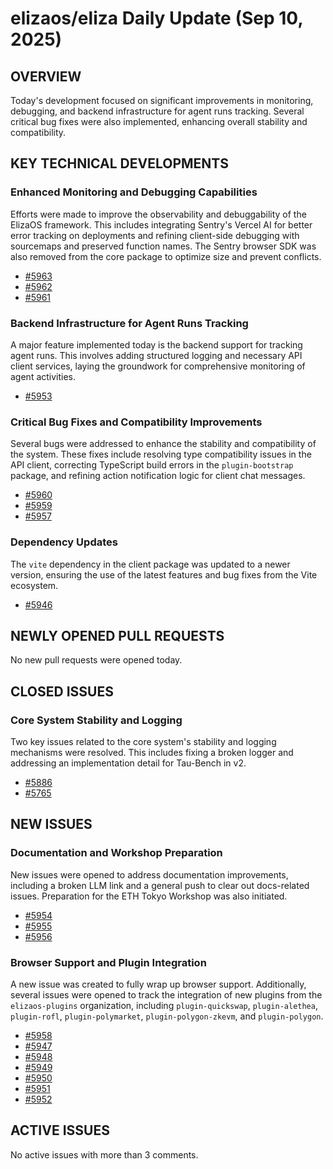 # elizaos/eliza Daily Update (Sep 10, 2025)
## OVERVIEW 
Today's development focused on significant improvements in monitoring, debugging, and backend infrastructure for agent runs tracking. Several critical bug fixes were also implemented, enhancing overall stability and compatibility.

## KEY TECHNICAL DEVELOPMENTS

### Enhanced Monitoring and Debugging Capabilities
Efforts were made to improve the observability and debuggability of the ElizaOS framework. This includes integrating Sentry's Vercel AI for better error tracking on deployments and refining client-side debugging with sourcemaps and preserved function names. The Sentry browser SDK was also removed from the core package to optimize size and prevent conflicts.
- [#5963](https://github.com/elizaos/eliza/pull/5963)
- [#5962](https://github.com/elizaos/eliza/pull/5962)
- [#5961](https://github.com/elizaos/eliza/pull/5961)

### Backend Infrastructure for Agent Runs Tracking
A major feature implemented today is the backend support for tracking agent runs. This involves adding structured logging and necessary API client services, laying the groundwork for comprehensive monitoring of agent activities.
- [#5953](https://github.com/elizaos/eliza/pull/5953)

### Critical Bug Fixes and Compatibility Improvements
Several bugs were addressed to enhance the stability and compatibility of the system. These fixes include resolving type compatibility issues in the API client, correcting TypeScript build errors in the `plugin-bootstrap` package, and refining action notification logic for client chat messages.
- [#5960](https://github.com/elizaos/eliza/pull/5960)
- [#5959](https://github.com/elizaos/eliza/pull/5959)
- [#5957](https://github.com/elizaos/eliza/pull/5957)

### Dependency Updates
The `vite` dependency in the client package was updated to a newer version, ensuring the use of the latest features and bug fixes from the Vite ecosystem.
- [#5946](https://github.com/elizaos/eliza/pull/5946)

## NEWLY OPENED PULL REQUESTS
No new pull requests were opened today.

## CLOSED ISSUES

### Core System Stability and Logging
Two key issues related to the core system's stability and logging mechanisms were resolved. This includes fixing a broken logger and addressing an implementation detail for Tau-Bench in v2.
- [#5886](https://github.com/elizaos/eliza/issues/5886)
- [#5765](https://github.com/elizaos/eliza/issues/5765)

## NEW ISSUES

### Documentation and Workshop Preparation
New issues were opened to address documentation improvements, including a broken LLM link and a general push to clear out docs-related issues. Preparation for the ETH Tokyo Workshop was also initiated.
- [#5954](https://github.com/elizaos/eliza/issues/5954)
- [#5955](https://github.com/elizaos/eliza/issues/5955)
- [#5956](https://github.com/elizaos/eliza/issues/5956)

### Browser Support and Plugin Integration
A new issue was created to fully wrap up browser support. Additionally, several issues were opened to track the integration of new plugins from the `elizaos-plugins` organization, including `plugin-quickswap`, `plugin-alethea`, `plugin-rofl`, `plugin-polymarket`, `plugin-polygon-zkevm`, and `plugin-polygon`.
- [#5958](https://github.com/elizaos/eliza/issues/5958)
- [#5947](https://github.com/elizaos/eliza/issues/5947)
- [#5948](https://github.com/elizaos/eliza/issues/5948)
- [#5949](https://github.com/elizaos/eliza/issues/5949)
- [#5950](https://github.com/elizaos/eliza/issues/5950)
- [#5951](https://github.com/elizaos/eliza/issues/5951)
- [#5952](https://github.com/elizaos/eliza/issues/5952)

## ACTIVE ISSUES
No active issues with more than 3 comments.